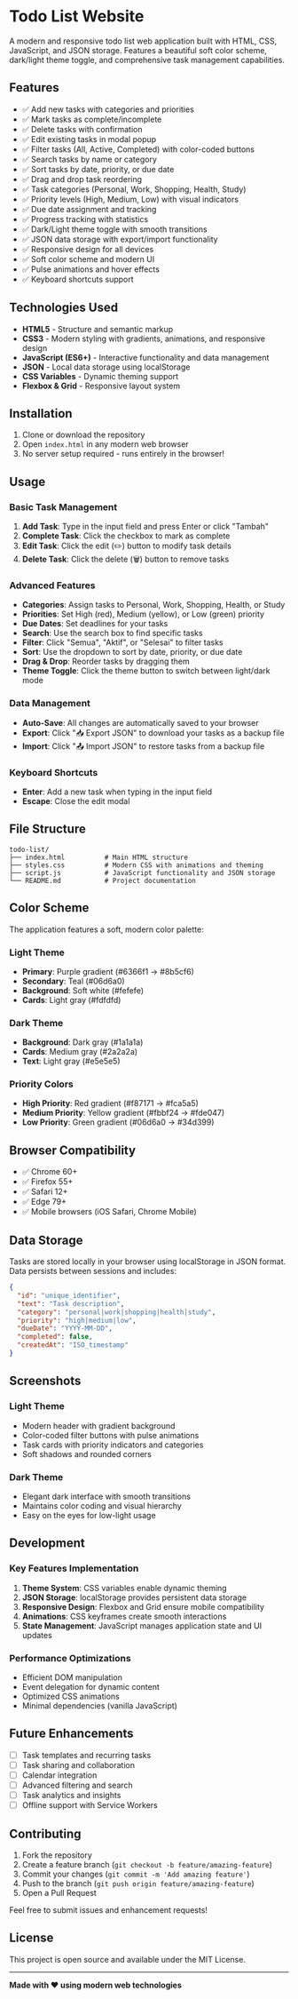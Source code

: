 # Todo List Website

A modern and responsive todo list web application built with HTML, CSS, JavaScript, and JSON storage. Features a beautiful soft color scheme, dark/light theme toggle, and comprehensive task management capabilities.

## Features

- ✅ Add new tasks with categories and priorities
- ✅ Mark tasks as complete/incomplete
- ✅ Delete tasks with confirmation
- ✅ Edit existing tasks in modal popup
- ✅ Filter tasks (All, Active, Completed) with color-coded buttons
- ✅ Search tasks by name or category
- ✅ Sort tasks by date, priority, or due date
- ✅ Drag and drop task reordering
- ✅ Task categories (Personal, Work, Shopping, Health, Study)
- ✅ Priority levels (High, Medium, Low) with visual indicators
- ✅ Due date assignment and tracking
- ✅ Progress tracking with statistics
- ✅ Dark/Light theme toggle with smooth transitions
- ✅ JSON data storage with export/import functionality
- ✅ Responsive design for all devices
- ✅ Soft color scheme and modern UI
- ✅ Pulse animations and hover effects
- ✅ Keyboard shortcuts support

## Technologies Used

- **HTML5** - Structure and semantic markup
- **CSS3** - Modern styling with gradients, animations, and responsive design
- **JavaScript (ES6+)** - Interactive functionality and data management
- **JSON** - Local data storage using localStorage
- **CSS Variables** - Dynamic theming support
- **Flexbox & Grid** - Responsive layout system

## Installation

1. Clone or download the repository
2. Open `index.html` in any modern web browser
3. No server setup required - runs entirely in the browser!

## Usage

### Basic Task Management

1. **Add Task**: Type in the input field and press Enter or click "Tambah"
2. **Complete Task**: Click the checkbox to mark as complete
3. **Edit Task**: Click the edit (✏️) button to modify task details
4. **Delete Task**: Click the delete (🗑️) button to remove tasks

### Advanced Features

- **Categories**: Assign tasks to Personal, Work, Shopping, Health, or Study
- **Priorities**: Set High (red), Medium (yellow), or Low (green) priority
- **Due Dates**: Set deadlines for your tasks
- **Search**: Use the search box to find specific tasks
- **Filter**: Click "Semua", "Aktif", or "Selesai" to filter tasks
- **Sort**: Use the dropdown to sort by date, priority, or due date
- **Drag & Drop**: Reorder tasks by dragging them
- **Theme Toggle**: Click the theme button to switch between light/dark mode

### Data Management

- **Auto-Save**: All changes are automatically saved to your browser
- **Export**: Click "📥 Export JSON" to download your tasks as a backup file
- **Import**: Click "📤 Import JSON" to restore tasks from a backup file

### Keyboard Shortcuts

- **Enter**: Add a new task when typing in the input field
- **Escape**: Close the edit modal

## File Structure

```
todo-list/
├── index.html          # Main HTML structure
├── styles.css          # Modern CSS with animations and theming
├── script.js           # JavaScript functionality and JSON storage
└── README.md           # Project documentation
```

## Color Scheme

The application features a soft, modern color palette:

### Light Theme

- **Primary**: Purple gradient (#6366f1 → #8b5cf6)
- **Secondary**: Teal (#06d6a0)
- **Background**: Soft white (#fefefe)
- **Cards**: Light gray (#fdfdfd)

### Dark Theme

- **Background**: Dark gray (#1a1a1a)
- **Cards**: Medium gray (#2a2a2a)
- **Text**: Light gray (#e5e5e5)

### Priority Colors

- **High Priority**: Red gradient (#f87171 → #fca5a5)
- **Medium Priority**: Yellow gradient (#fbbf24 → #fde047)
- **Low Priority**: Green gradient (#06d6a0 → #34d399)

## Browser Compatibility

- ✅ Chrome 60+
- ✅ Firefox 55+
- ✅ Safari 12+
- ✅ Edge 79+
- ✅ Mobile browsers (iOS Safari, Chrome Mobile)

## Data Storage

Tasks are stored locally in your browser using localStorage in JSON format. Data persists between sessions and includes:

```json
{
  "id": "unique_identifier",
  "text": "Task description",
  "category": "personal|work|shopping|health|study",
  "priority": "high|medium|low",
  "dueDate": "YYYY-MM-DD",
  "completed": false,
  "createdAt": "ISO_timestamp"
}
```

## Screenshots

### Light Theme

- Modern header with gradient background
- Color-coded filter buttons with pulse animations
- Task cards with priority indicators and categories
- Soft shadows and rounded corners

### Dark Theme

- Elegant dark interface with smooth transitions
- Maintains color coding and visual hierarchy
- Easy on the eyes for low-light usage

## Development

### Key Features Implementation

1. **Theme System**: CSS variables enable dynamic theming
2. **JSON Storage**: localStorage provides persistent data storage
3. **Responsive Design**: Flexbox and Grid ensure mobile compatibility
4. **Animations**: CSS keyframes create smooth interactions
5. **State Management**: JavaScript manages application state and UI updates

### Performance Optimizations

- Efficient DOM manipulation
- Event delegation for dynamic content
- Optimized CSS animations
- Minimal dependencies (vanilla JavaScript)

## Future Enhancements

- [ ] Task templates and recurring tasks
- [ ] Task sharing and collaboration
- [ ] Calendar integration
- [ ] Advanced filtering and search
- [ ] Task analytics and insights
- [ ] Offline support with Service Workers

## Contributing

1. Fork the repository
2. Create a feature branch (`git checkout -b feature/amazing-feature`)
3. Commit your changes (`git commit -m 'Add amazing feature'`)
4. Push to the branch (`git push origin feature/amazing-feature`)
5. Open a Pull Request

Feel free to submit issues and enhancement requests!

## License

This project is open source and available under the MIT License.

---

**Made with ❤️ using modern web technologies**
